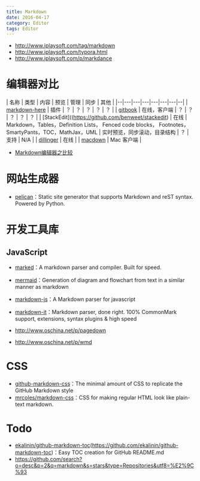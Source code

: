 ```yaml
---
title: Markdown
date: 2016-04-17
category: Editor
tags: Editor
---
```


- http://www.iplaysoft.com/tag/markdown
- http://www.iplaysoft.com/typora.html
- http://www.iplaysoft.com/p/markdance

# 编辑器对比
| 名称 | 类型 | 内容 | 预览 | 管理 | 同步 | 其他 |
|--|---|---|---|---|---|---|--|
| [markdown-here](https://github.com/adam-p/markdown-here) | 插件 | ？ | ？ | ？ | ？ | ？ |
| [gitbook](https://github.com/GitbookIO/gitbook) | 在线，客户端 | ？ | ？ | ？ | ？ | ？ |
| [StackEdit]((https://github.com/benweet/stackedit) | 在线 | Markdown，Tables，Definition Lists， Fenced code blocks， Footnotes，SmartyPants，TOC，MathJax，UML | 实时预览，同步滚动，目录结构 | ？ | 支持 | N/A |
| [dillinger](https://github.com/joemccann/dillinger) | 在线 |
| [macdown](https://github.com/MacDownApp/macdown) | Mac 客户端 |

- [Markdown编辑器之比较](http://www.jianshu.com/p/dcffb6f60fe2)

# 网站生成器
- [pelican](https://github.com/getpelican/pelican)：Static site generator that supports Markdown and reST syntax. Powered by Python.

# 开发工具库
## JavaScript
- [marked](https://github.com/chjj/marked)：A markdown parser and compiler. Built for speed.
- [mermaid](https://github.com/knsv/mermaid)：Generation of diagram and flowchart from text in a similar manner as markdown
- [markdown-js](https://github.com/evilstreak/markdown-js)：A Markdown parser for javascript
- [markdown-it](https://github.com/markdown-it/markdown-it)：Markdown parser, done right. 100% CommonMark support, extensions, syntax plugins & high speed

- http://www.oschina.net/p/pagedown
- http://www.oschina.net/p/wmd


# CSS
- [github-markdown-css](https://github.com/sindresorhus/github-markdown-css)：The minimal amount of CSS to replicate the GitHub Markdown style
- [mrcoles/markdown-css](https://github.com/mrcoles/markdown-css)：CSS for making regular HTML look like plain-text markdown.

# Todo
- [ekalinin/github-markdown-toc](https://github.com/search?utf8=%E2%9C%93&q=github-markdown&type=Repositories&ref=searchresults)(https://github.com/ekalinin/github-markdown-toc)：Easy TOC creation for GitHub README.md
- https://github.com/search?o=desc&p=2&q=markdown&s=stars&type=Repositories&utf8=%E2%9C%93
